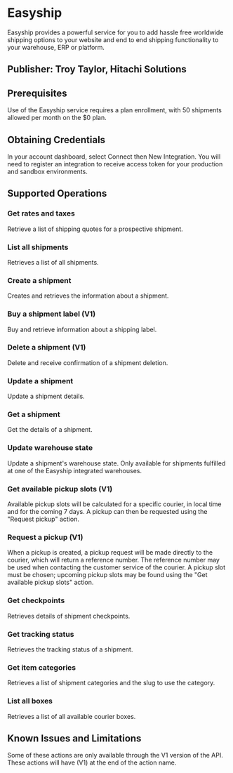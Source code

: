 # Easyship
Easyship provides a powerful service for you to add hassle free worldwide shipping options to your website and end to end shipping functionality to your warehouse, ERP or platform.

## Publisher: Troy Taylor, Hitachi Solutions

## Prerequisites
Use of the Easyship service requires a plan enrollment, with 50 shipments allowed per month on the $0 plan.

## Obtaining Credentials
In your account dashboard, select Connect then New Integration. You will need to register an integration to receive access token for your production and sandbox environments.

## Supported Operations
### Get rates and taxes
Retrieve a list of shipping quotes for a prospective shipment.
### List all shipments
Retrieves a list of all shipments.
### Create a shipment
Creates and retrieves the information about a shipment.
### Buy a shipment label (V1)
Buy and retrieve information about a shipping label.
### Delete a shipment (V1)
Delete and receive confirmation of a shipment deletion.
### Update a shipment
Update a shipment details.
### Get a shipment
Get the details of a shipment.
### Update warehouse state
Update a shipment's warehouse state. Only available for shipments fulfilled at one of the Easyship integrated warehouses.
### Get available pickup slots (V1)
Available pickup slots will be calculated for a specific courier, in local time and for the coming 7 days. A pickup can then be requested using the "Request pickup" action.
### Request a pickup (V1)
When a pickup is created, a pickup request will be made directly to the courier, which will return a reference number. The reference number may be used when contacting the customer service of the courier. A pickup slot must be chosen; upcoming pickup slots may be found using the "Get available pickup slots" action.
### Get checkpoints
Retrieves details of shipment checkpoints.
### Get tracking status
Retrieves the tracking status of a shipment.
### Get item categories
Retrieves a list of shipment categories and the slug to use the category.
### List all boxes
Retrieves a list of all available courier boxes.

## Known Issues and Limitations
Some of these actions are only available through the V1 version of the API. These actions will have (V1) at the end of the action name.
